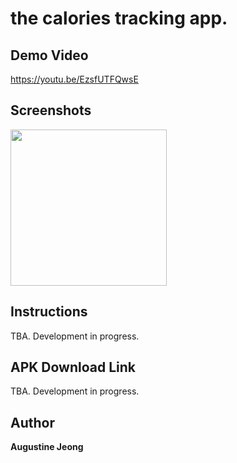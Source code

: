 # the calories tracking app.

## Demo Video
https://youtu.be/EzsfUTFQwsE

## Screenshots 
<div>
<img src="https://user-images.githubusercontent.com/14143525/81024747-41fb1a00-8e29-11ea-9d09-0ac847b0dbbc.png" width="250">
  
## Instructions
TBA. Development in progress.

## APK Download Link
TBA. Development in progress.

## Author
**Augustine Jeong**
